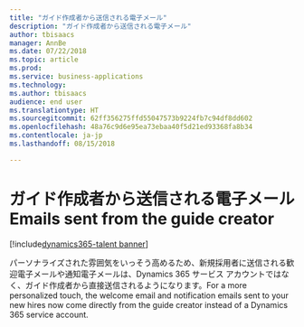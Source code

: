 ```yaml
---
title: "ガイド作成者から送信される電子メール"
description: "ガイド作成者から送信される電子メール"
author: tbisaacs
manager: AnnBe
ms.date: 07/22/2018
ms.topic: article
ms.prod: 
ms.service: business-applications
ms.technology: 
ms.author: tbisaacs
audience: end user
ms.translationtype: HT
ms.sourcegitcommit: 62ff356275ffd55047573b9224fb7c94df8dd602
ms.openlocfilehash: 48a76c9d6e95ea73ebaa40f5d21ed93368fa8b34
ms.contentlocale: ja-jp
ms.lasthandoff: 08/15/2018

---
```


#  <a name="emails-sent-from-the-guide-creator"></a><span data-ttu-id="ce7d0-103">ガイド作成者から送信される電子メール</span><span class="sxs-lookup"><span data-stu-id="ce7d0-103">Emails sent from the guide creator</span></span> 

[!include[dynamics365-talent banner](../../includes/dynamics365-talent.md)]



<span data-ttu-id="ce7d0-104">パーソナライズされた雰囲気をいっそう高めるため、新規採用者に送信される歓迎電子メールや通知電子メールは、Dynamics 365 サービス アカウントではなく、ガイド作成者から直接送信されるようになります。</span><span class="sxs-lookup"><span data-stu-id="ce7d0-104">For a more personalized touch, the welcome email and notification emails sent to your new hires now come directly from the guide creator instead of a Dynamics 365 service account.</span></span> 

